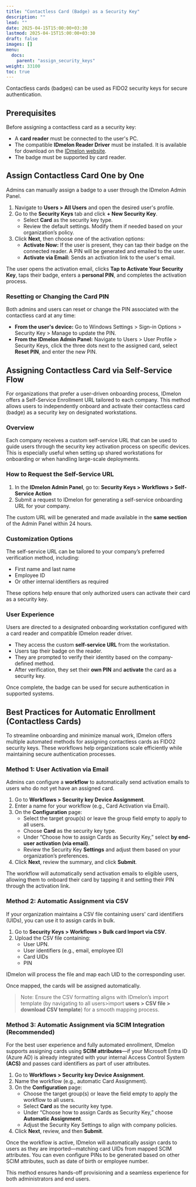 ```yaml
---
title: "Contactless Card (Badge) as a Security Key"
description: ""
lead: ""
date: 2025-04-15T15:00:00+03:30
lastmod: 2025-04-15T15:00:00+03:30
draft: false
images: []
menu:
  docs:
    parent: "assign_security_keys"
weight: 33100
toc: true
---
```


Contactless cards (badges) can be used as FIDO2 security keys for secure authentication.

## Prerequisites

Before assigning a contactless card as a security key:

- A **card reader** must be connected to the user's PC.
- The compatible **IDmelon Reader Driver** must be installed. It is available for download on the [IDmelon website](https://idmelon.com/docs/downloads).
- The badge must be supported by card reader.

## Assign Contactless Card One by One

Admins can manually assign a badge to a user through the IDmelon Admin Panel.

1. Navigate to **Users > All Users** and open the desired user's profile.
2. Go to the **Security Keys** tab and click **+ New Security Key**.
   - Select **Card** as the security key type.
   - Review the default settings. Modify them if needed based on your organization’s policy.
3. Click **Next**, then choose one of the activation options:
   - **Activate Now:** If the user is present, they can tap their badge on the connected reader. A PIN will be generated and emailed to the user.
   - **Activate via Email:** Sends an activation link to the user's email.

The user opens the activation email, clicks **Tap to Activate Your Security Key**, taps their badge, enters a **personal PIN**, and completes the activation process.

### Resetting or Changing the Card PIN

Both admins and users can reset or change the PIN associated with the contactless card at any time:

- **From the user's device:** Go to Windows Settings > Sign-in Options > Security Key > Manage to update the PIN.
- **From the IDmelon Admin Panel:** Navigate to Users > User Profile > Security Keys, click the three dots next to the assigned card, select **Reset PIN**, and enter the new PIN.

## Assigning Contactless Card via Self-Service Flow

For organizations that prefer a user-driven onboarding process, IDmelon offers a Self-Service Enrollment URL tailored to each company. This method allows users to independently onboard and activate their contactless card (badge) as a security key on designated workstations.

### Overview

Each company receives a custom self-service URL that can be used to guide users through the security key activation process on specific devices. This is especially useful when setting up shared workstations for onboarding or when handling large-scale deployments.

### How to Request the Self-Service URL

1. In the **IDmelon Admin Panel**, go to: **Security Keys > Workflows > Self-Service Action**
2. Submit a request to IDmelon for generating a self-service onboarding URL for your company.

The custom URL will be generated and made available in the **same section** of the Admin Panel within 24 hours.

### Customization Options

The self-service URL can be tailored to your company’s preferred verification method, including:

- First name and last name
- Employee ID
- Or other internal identifiers as required

These options help ensure that only authorized users can activate their card as a security key.

### User Experience

Users are directed to a designated onboarding workstation configured with a card reader and compatible IDmelon reader driver.

- They access the custom **self-service URL** from the workstation.
- Users tap their badge on the reader.
- They are prompted to verify their identity based on the company-defined method.
- After verification, they set their **own PIN** and **activate** the card as a security key.

Once complete, the badge can be used for secure authentication in supported systems.

## Best Practices for Automatic Enrollment (Contactless Cards)

To streamline onboarding and minimize manual work, IDmelon offers multiple automated methods for assigning contactless cards as FIDO2 security keys. These workflows help organizations scale efficiently while maintaining secure authentication processes.

### Method 1: User Activation via Email

Admins can configure a **workflow** to automatically send activation emails to users who do not yet have an assigned card.

1. Go to **Workflows > Security key Device Assignment**.
2. Enter a name for your workflow (e.g., Card Activation via Email).
3. On the **Configuration** page:
   - Select the target group(s) or leave the group field empty to apply to all users.
   - Choose **Card** as the security key type.
   - Under “Choose how to assign Cards as Security Key,” select **by end-user activation (via email)**.
   - Review the Security Key **Settings** and adjust them based on your organization’s preferences.
4. Click **Next**, review the summary, and click **Submit**.

The workflow will automatically send activation emails to eligible users, allowing them to onboard their card by tapping it and setting their PIN through the activation link.

### Method 2: Automatic Assignment via CSV

If your organization maintains a CSV file containing users' card identifiers (UIDs), you can use it to assign cards in bulk.

1. Go to **Security Keys > Workflows > Bulk card Import via CSV**.
2. Upload the CSV file containing:
   - User UPN.
   - User identifiers (e.g., email, employee ID)
   - Card UIDs
   - PIN

IDmelon will process the file and map each UID to the corresponding user.

Once mapped, the cards will be assigned automatically.

> Note: Ensure the CSV formatting aligns with IDmelon’s import template (by navigating to all users>import **users > CSV file > download CSV template**) for a smooth mapping process.

### Method 3: Automatic Assignment via SCIM Integration (Recommended)

For the best user experience and fully automated enrollment, IDmelon supports assigning cards using **SCIM attributes**—if your Microsoft Entra ID (Azure AD) is already integrated with your internal Access Control System **(ACS)** and passes card identifiers as part of user attributes.

1. Go to **Workflows > Security key Device Assignment**.
2. Name the workflow (e.g., automatic Card Assignment).
3. On the **Configuration** page:
   - Choose the target group(s) or leave the field empty to apply the workflow to all users.
   - Select **Card** as the security key type.
   - Under “Choose how to assign Cards as Security Key,” choose **Automatic Assignment**.
   - Adjust the Security Key Settings to align with company policies.
4. Click **Next**, review, and then **Submit**.

Once the workflow is active, IDmelon will automatically assign cards to users as they are imported—matching card UIDs from mapped SCIM attributes. You can even configure PINs to be generated based on other SCIM attributes, such as date of birth or employee number.

This method ensures hands-off provisioning and a seamless experience for both administrators and end users.
